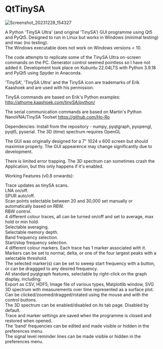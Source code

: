 # QtTinySA  
![Screenshot_20231228_154327](https://github.com/g4ixt/QtTinySA/assets/76836635/39a7e7bb-ff48-4b11-92d0-af090aa0601d)

A Python 'TinySA Ultra' (and original 'TinySA') GUI programme using Qt5 and PyQt5. Designed to run in Linux but works in Windows (minimal testing) and mac (no testing).  
The Windows executable does not work on Windows versions < 10. 

The code attempts to replicate some of the TinySA Ultra on-screen commands on the PC.  Generator control seemed pointless so I have not added it.
Development took place on Kubuntu 22.04LTS with Python 3.9.18 and PyQt5 using Spyder in Anaconda.

'TinySA', 'TinySA Ultra' and the TinySA icon are trademarks of Erik Kaashoek and are used with his permission.

TinySA commands are based on Erik's Python examples:
http://athome.kaashoek.com/tinySA/python/

The serial communication commands are based on Martin's Python NanoVNA/TinySA Toolset
https://github.com/Ho-Ro

Dependencies: Install from the repository - numpy, pyqtgraph, pyopengl, pyqt5, pyserial.
The 3D (time) spectrum requires OpenGL

The GUI was originally designed for a 7" 1024 x 600 screen but should maximise properly.  The GUI appearence may change significantly due to development.

There is limited error trapping.  The 3D spectrum can sometimes crash the Application, but this only happens if it's enabled.  

Working Features (v0.8 onwards):  

Trace updates as tinySA scans.  
LNA on/off.  
SPUR auto/off.  
Scan points selectable between 20 and 30,000 set manually or automatically based on RBW.    
RBW control.  
4 different colour traces, all can be turned on/off and set to average, max hold or min hold.  
Selectable averaging.  
Selectable memory depth.  
Band frequency selection.  
Start/stop frequency selection.  
4 different colour markers.  Each trace has 1 marker associated with it. Markers can be set to normal, delta, or one of the four largest peaks
with a selectable threshold.  
The selected marker(s) can be set to sweep start frequency with a button, or can be draggged to any desired frequency.  
All standard pyqtgraph features, selectable by right-click on the graph display, including:  
    Export as CSV, HDF5, Image file of various types, Matplotlib window, SVG  
3D spectrum with measurements over time represented as a surface plot.  Can be clicked/zoomed/dragged/rotated using the mouse
and with the control buttons.  
The 3D spectrum can be enabled/disabled on its tab page.  Disabled by default.  
Trace and marker settings are saved when the programme is closed and restored when opened.  
The 'band' frequencies can be edited and made visible or hidden in the preferences menu.  
The signal level reminder lines can be made visible or hidden in the preferences menu.  
